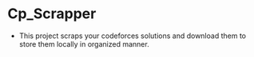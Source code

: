 # Cp_Scrapper
- This project scraps your codeforces solutions and download them to store them locally in organized manner.
